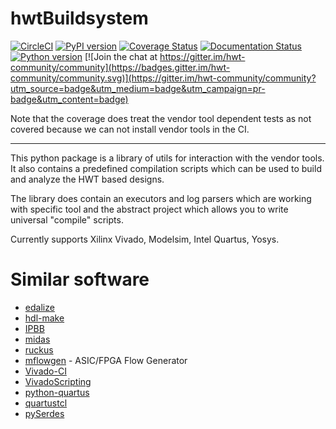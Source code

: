 # hwtBuildsystem
[![CircleCI](https://circleci.com/gh/Nic30/hwtBuildsystem.svg?style=svg)](https://circleci.com/gh/Nic30/hwtBuildsystem)
[![PyPI version](https://badge.fury.io/py/hwtBuildsystem.svg)](http://badge.fury.io/py/hwtBuildsystem)
[![Coverage Status](https://coveralls.io/repos/github/Nic30/hwtBuildsystem/badge.svg?branch=master)](https://coveralls.io/github/Nic30/hwtBuildsystem?branch=master)
[![Documentation Status](https://readthedocs.org/projects/hwtbuildsystem/badge/?version=latest)](http://hwtbuildsystem.readthedocs.io/en/latest/?badge=latest)
[![Python version](https://img.shields.io/pypi/pyversions/hwtBuildsystem.svg)](https://img.shields.io/pypi/pyversions/hwtBuildsystem.svg)
[![Join the chat at https://gitter.im/hwt-community/community](https://badges.gitter.im/hwt-community/community.svg)](https://gitter.im/hwt-community/community?utm_source=badge&utm_medium=badge&utm_campaign=pr-badge&utm_content=badge)

Note that the coverage does treat the vendor tool dependent tests as not covered because we can not install vendor tools in the CI.

----------------------------------------------------------------------------------------------------------------------------------------

This python package is a library of utils for interaction with the vendor tools. It also contains a predefined compilation scripts which can be used to build and analyze the HWT based designs.

The library does contain an executors and log parsers which are working with specific tool and the abstract project which allows you to write universal "compile" scripts.

Currently supports Xilinx Vivado, Modelsim, Intel Quartus, Yosys.


# Similar software

* [edalize](https://github.com/olofk/edalize)
* [hdl-make](https://www.ohwr.org/projects/hdl-make)
* [IPBB](https://github.com/ipbus/ipbb)
* [midas](https://github.com/ucb-bar/midas)
* [ruckus](https://github.com/slaclab/ruckus)
* [mflowgen](https://github.com/cornell-brg/mflowgen) - ASIC/FPGA Flow Generator
* [Vivado-CI](https://github.com/Viq111/Vivado-CI)
* [VivadoScripting](https://github.com/paulscherrerinstitute/VivadoScripting)
* [python-quartus](https://github.com/CatherineH/python-quartus)
* [quartustcl](https://github.com/agrif/quartustcl)
* [pySerdes](https://github.com/jeepx5/pySerdes)
